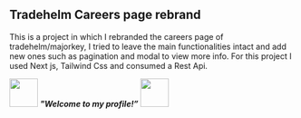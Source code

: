 ## Tradehelm Careers page rebrand

This is a project in which I rebranded the careers page of tradehelm/majorkey, I tried to leave the main functionalities intact and add new ones such as pagination and modal to view more info. For this project I used Next js, Tailwind Css and consumed a Rest Api.


  <img src="https://media.giphy.com/media/gH3LO09IOiZIqePwv9/giphy.gif" width="50" /> <b><i align="center">"Welcome to my profile!”</i></b> <img src="https://media.giphy.com/media/qjqUcgIyRjsl2/giphy.gif" width="50" />
